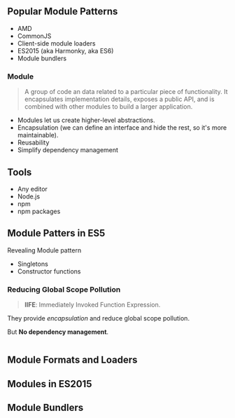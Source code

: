 ## Popular Module Patterns

- AMD
- CommonJS
- Client-side module loaders
- ES2015 (aka Harmonky, aka ES6)
- Module bundlers

### Module

> A group of code an data related to a particular piece of functionality. It encapsulates implementation details, exposes a public API, and is combined with other modules to build a larger application.

- Modules let us create higher-level abstractions.
- Encapsulation (we can define an interface and hide the rest, so it's more maintainable).
- Reusability
- Simplify dependency management

## Tools

- Any editor
- Node.js
- npm
- npm packages

## Module Patters in ES5

Revealing Module pattern

- Singletons
- Constructor functions

### Reducing Global Scope Pollution

> **IIFE**: Immediately Invoked Function Expression.

They provide *encapsulation* and reduce global scope pollution.

But **No dependency management**. 

```javascript

```

## Module Formats and Loaders


## Modules in ES2015


## Module Bundlers

